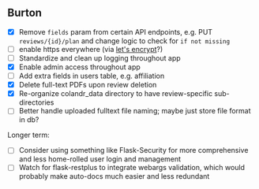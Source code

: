 ## Burton

- [x] Remove `fields` param from certain API endpoints, e.g. PUT `reviews/{id}/plan` and change logic to check for `if not missing`
- [ ] enable https everywhere (via [let's encrypt](https://letsencrypt.org/)?)
- [ ] Standardize and clean up logging throughout app
- [x] Enable admin access throughout app
- [ ] Add extra fields in users table, e.g. affiliation
- [x] Delete full-text PDFs upon review deletion
- [x] Re-organize colandr_data directory to have review-specific sub-directories
- [ ] Better handle uploaded fulltext file naming; maybe just store file format in db?

Longer term:

- [ ] Consider using something like Flask-Security for more comprehensive and less home-rolled user login and management
- [ ] Watch for flask-restplus to integrate webargs validation, which would probably make auto-docs much easier and less redundant
